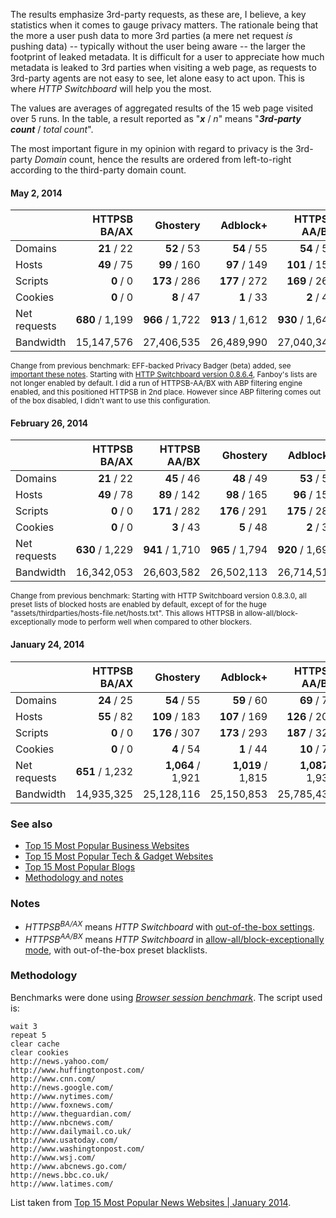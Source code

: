 The results emphasize 3rd-party requests, as these are, I believe, a key statistics when it comes to gauge privacy matters. The rationale being that the more a user push data to more 3rd parties (a mere net request _is_ pushing data) -- typically without the user being aware -- the larger the footprint of leaked metadata. It is difficult for a user to appreciate how much metadata is leaked to 3rd parties when visiting a web page, as requests to 3rd-party agents are not easy to see, let alone easy to act upon. This is where _HTTP Switchboard_ will help you the most.

The values are averages of aggregated results of the 15 web page visited over 5 runs. In the table, a result reported as "**_x_** / _n_" means "**_3rd-party count_** / _total count_".

The most important figure in my opinion with regard to privacy is the 3rd-party _Domain_ count, hence the results are ordered from left-to-right according to the third-party domain count.

#### May 2, 2014

|               | HTTPSB<br>BA/AX   | Ghostery          | Adblock+          | HTTPSB<br>AA/BX   | Disconnect        | Privacy&nbsp;Badger<br>(beta) | No&nbsp;blocker        |
| ------------- | -----------------:| -----------------:| -----------------:| -----------------:| -----------------:| ------------------------:| -----------------:|
| Domains       |       **21** / 22 |       **52** / 53 |       **54** / 55 |       **54** / 55 |       **93** / 94 |            **192** / 193 |     **420** / 421 |
| Hosts         |       **49** / 75 |      **99** / 160 |      **97** / 149 |     **101** / 153 |     **171** / 248 |            **299** / 381 |     **641** / 720 |
| Scripts       |         **0** / 0 |     **173** / 286 |     **177** / 272 |     **169** / 265 |     **262** / 385 |            **334** / 455 |     **518** / 641 |
| Cookies       |         **0** / 0 |        **8** / 47 |        **1** / 33 |        **2** / 43 |       **19** / 83 |             **52** / 115 |     **263** / 341 |
| Net requests  |   **680** / 1,199 |   **966** / 1,722 |   **913** / 1,612 |   **930** / 1,648 | **1,124** / 1,936 |        **1,340** / 2,176 | **2,079** / 2,849 |
| Bandwidth     |        15,147,576 |        27,406,535 |        26,489,990 |        27,040,340 |        28,758,904 |                        ? |                 ? |

<sup>Change from previous benchmark: EFF-backed Privacy Badger (beta) added, see [important these notes](https://github.com/EFForg/privacybadgerfirefox/blob/master/README.md#how-heuristic-blocking-works). Starting with [HTTP Switchboard version 0.8.6.4](/gorhill/httpswitchboard/wiki/Change-log#0864), Fanboy's lists are not longer enabled by default. I did a run of HTTPSB-AA/BX with ABP filtering engine enabled, and this positioned HTTPSB in 2nd place. However since ABP filtering comes out of the box disabled, I didn't want to use this configuration.</sup>

#### February 26, 2014

|               | HTTPSB<br>BA/AX | HTTPSB<br>AA/BX | Ghostery  | Adblock+          | Disconnect   | No blocker        |
| ------------- | -----------------:| -----------------:| -----------------:| -----------------:| -----------------:| -----------------:|
| Domains       |       **21** / 22 |       **45** / 46 |       **48** / 49 |       **53** / 54 |       **87** / 88 |     **412** / 413 |
| Hosts         |       **49** / 78 |      **89** / 142 |      **98** / 165 |      **96** / 152 |     **153** / 232 |     **609** / 697 |
| Scripts       |         **0** / 0 |     **171** / 282 |     **176** / 291 |     **175** / 280 |     **252** / 392 |     **525** / 677 |
| Cookies       |         **0** / 0 |        **3** / 43 |        **5** / 48 |        **2** / 35 |       **16** / 85 |     **231** / 316 |
| Net requests  |   **630** / 1,229 |   **941** / 1,710 |   **965** / 1,794 |   **920** / 1,698 | **1,063** / 2,018 | **2,120** / 3,048 |
| Bandwidth     |        16,342,053 |        26,603,582 |        26,502,113 |        26,714,512 |        27,950,492 |        31,282,722 |

<sup>Change from previous benchmark: Starting with HTTP Switchboard version 0.8.3.0, all preset lists of blocked hosts are enabled by default, except of for the huge "assets/thirdparties/hosts-file.net/hosts.txt". This allows HTTPSB in allow-all/block-exceptionally mode to perform well when compared to other blockers.</sup>

#### January 24, 2014

|               | HTTPSB<br>BA/AX | Ghostery          | Adblock+          | HTTPSB<br>AA/BX | Disconnect        | No blocker        |
| ------------- | -----------------:| -----------------:| -----------------:| -----------------:| -----------------:| -----------------:|
| Domains       |       **24** / 25 |       **54** / 55 |       **59** / 60 |       **69** / 70 |       **91** / 92 |     **476** / 477 |
| Hosts         |       **55** / 82 |     **109** / 183 |     **107** / 169 |     **126** / 200 |     **157** / 240 |     **693** / 785 |
| Scripts       |         **0** / 0 |     **176** / 307 |     **173** / 293 |     **187** / 327 |     **235** / 391 |     **534** / 698 |
| Cookies       |         **0** / 0 |        **4** / 54 |        **1** / 44 |       **10** / 73 |       **12** / 86 |     **299** / 389 |
| Net requests  |   **651** / 1,232 | **1,064** / 1,921 | **1,019** / 1,815 | **1,087** / 1,934 | **1,103** / 2,091 | **2,300** / 3,236 |
| Bandwidth     |        14,935,325 |        25,128,116 |        25,150,853 |        25,785,433 |        26,007,184 |        28,855,067 |

### See also
- [Top 15 Most Popular Business Websites](/gorhill/httpswitchboard/wiki/Comparative-benchmarks-against-widely-used-blockers:-Top-15-Most-Popular-Business-Websites)
- [Top 15 Most Popular Tech & Gadget Websites](/gorhill/httpswitchboard/wiki/Comparative-benchmarks-against-widely-used-blockers:-Top-15-Most-Popular-Tech-&-Gadget-Websites)
- [Top 15 Most Popular Blogs](/gorhill/httpswitchboard/wiki/Comparative-benchmarks-against-widely-used-blockers:-Top-15-Most-Popular-Blogs)
- [Methodology and notes](/gorhill/httpswitchboard/wiki/Comparative-benchmarks-against-widely-used-blockers:-Methodology-and-notes)

### Notes
- _HTTPSB<sup>BA/AX</sup>_ means *HTTP Switchboard* with [out-of-the-box settings](/gorhill/httpswitchboard/wiki/How-to-use-HTTP-Switchboard:-Two-opposing-views#wiki-the-block-allallow-exceptionally-approach).
- _HTTPSB<sup>AA/BX</sup>_ means *HTTP Switchboard* in [allow-all/block-exceptionally mode](/gorhill/httpswitchboard/wiki/How-to-use-HTTP-Switchboard:-Two-opposing-views#wiki-the-allow-allblock-exceptionally-approach), with out-of-the-box preset blacklists.

### Methodology
Benchmarks were done using [*Browser session benchmark*](https://github.com/gorhill/sessbench). The script used is:
```
wait 3
repeat 5
clear cache
clear cookies
http://news.yahoo.com/
http://www.huffingtonpost.com/
http://www.cnn.com/
http://news.google.com/
http://www.nytimes.com/
http://www.foxnews.com/
http://www.theguardian.com/
http://www.nbcnews.com/
http://www.dailymail.co.uk/
http://www.usatoday.com/
http://www.washingtonpost.com/
http://www.wsj.com/
http://www.abcnews.go.com/
http://news.bbc.co.uk/
http://www.latimes.com/
```

List taken from [Top 15 Most Popular News Websites | January 2014](http://www.ebizmba.com/articles/news-websites).